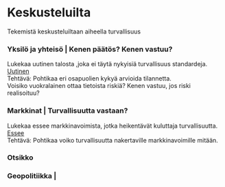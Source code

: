 # Keskusteluilta
Tekemistä keskusteluiltaan aiheella turvallisuus

### Yksilö ja yhteisö | Kenen päätös? Kenen vastuu?
Lukekaa uutinen talosta ,joka ei täytä nykyisiä turvallisuus standardeja. <br>
[Uutinen](https://www.is.fi/taloussanomat/art-2000008303850.html)<br>
Tehtävä: Pohtikaa eri osapuolien kykyä arvioida tilannetta. <br>
Voisiko vuokralainen ottaa tietoista riskiä? Kenen vastuu, jos riski realisoituu?

### Markkinat | Turvallisuutta vastaan?
Lukekaa essee markkinavoimista, jotka heikentävät kuluttaja turvallisuutta.
[Essee](https://github.com/EternalAzure/Essays/blob/main/Why%20Information%20Security%20is%20Hard.md)<br>
Tehtävä: Pohtikaa voiko turvallisuutta nakertaville markkinavoimille mitään.

### Otsikko


### Geopolitiikka | 
